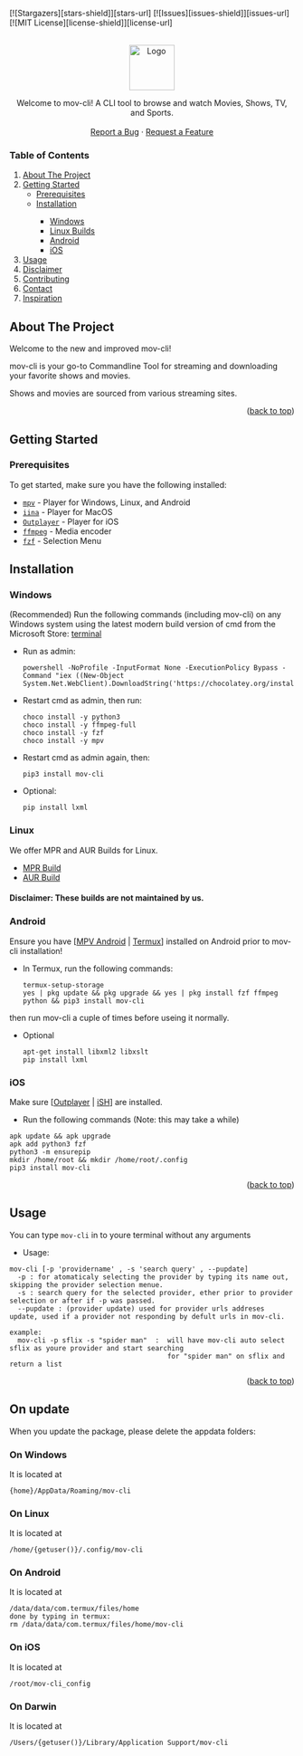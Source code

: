 <!-- Improved compatibility of the back-to-top link: See: https://github.com/othneildrew/Best-README-Template/pull/73 -->
<a name="readme-top"></a>
<!--
*** Hey there! Thanks for checking out our awesome project. If you have any suggestions
*** to make it even better, please feel free to fork the repo and create a pull request
*** or just open an issue with the tag "enhancement".
*** Don't forget to give us a star!
*** Thanks again! Now, let's go create something AMAZING! :D
-->



<!-- PROJECT SHIELDS -->
<!--
*** We're using markdown "reference style" links for readability.
*** Reference links are enclosed in brackets [ ] instead of parentheses ( ).
*** Check out the bottom of this document for the declaration of the reference variables
*** for contributors-url, forks-url, etc. This is an optional, concise syntax you may use.
*** https://www.markdownguide.org/basic-syntax/#reference-style-links
-->
[![Stargazers][stars-shield]][stars-url]
[![Issues][issues-shield]][issues-url]
[![MIT License][license-shield]][license-url]


<!-- PROJECT LOGO -->
<br />
<div align="center">
  <a href="https://github.com/mov-cli/mov-cli">
    <img src="https://github.com/mov-cli/mov-cli/assets/132799819/a23bec13-881d-41b9-b596-b31c6698b89e" alt="Logo" width="80" height="80">
  </a>

  <p align="center">
    Welcome to mov-cli! A CLI tool to browse and watch Movies, Shows, TV, and Sports.
    <br />
    <br />
    <a href="https://github.com/mov-cli/mov-cli/issues">Report a Bug</a>
    ·
    <a href="https://github.com/mov-cli/mov-cli/issues">Request a Feature</a>
  </p>
</div>

<!-- TABLE OF CONTENTS -->
### Table of Contents
<ol>
  <li>
    <a href="#about-the-project">About The Project</a>
  </li>
  <li>
    <a href="#getting-started">Getting Started</a>
    <ul>
      <li><a href="#prerequisites">Prerequisites</a></li>
      <li><a href="#installation">Installation</a></li>
      <ul>
        <li><a href="#windows">Windows</a></li>
        <li><a href="#linux">Linux Builds</a></li>
        <li><a href="#android">Android</a></li>
        <li><a href="#ios">iOS</a></li>
      </ul>
    </ul>
  </li>
  <li><a href="#usage">Usage</a></li>
  <li><a href="#disclaimer">Disclaimer</a></li>
  <li><a href="#contributing">Contributing</a></li>
  <li><a href="#contact">Contact</a></li>
  <li><a href="#inspiration">Inspiration</a></li>
</ol>


<!-- ABOUT THE PROJECT -->
## About The Project

Welcome to the new and improved mov-cli!

mov-cli is your go-to Commandline Tool for streaming and downloading your favorite shows and movies.

Shows and movies are sourced from various streaming sites.

<p align="right">(<a href="#readme-top">back to top</a>)</p>

<!-- GETTING STARTED -->
## Getting Started



### Prerequisites

To get started, make sure you have the following installed:

- [`mpv`](https://mpv.io) - Player for Windows, Linux, and Android
- [`iina`](https://iina.io) - Player for MacOS
- [`Outplayer`](https://outplayer.app/) - Player for iOS
- [`ffmpeg`](https://github.com/FFmpeg/FFmpeg) - Media encoder
- [`fzf`](https://github.com/junegunn/fzf) - Selection Menu


## Installation
<!-- WINDOWS -->
### Windows
(Recommended) Run the following commands (including mov-cli) on any Windows system using the latest modern build version of cmd from the Microsoft Store: [terminal](https://apps.microsoft.com/detail/9n0dx20hk701?hl=en-us&gl=US)
  - Run as admin:
    ``` 
    powershell -NoProfile -InputFormat None -ExecutionPolicy Bypass -Command "iex ((New-Object System.Net.WebClient).DownloadString('https://chocolatey.org/install.ps1'))"  
    ```
  - Restart cmd as admin, then run:
    ```
    choco install -y python3
    choco install -y ffmpeg-full
    choco install -y fzf
    choco install -y mpv
    ```
  - Restart cmd as admin again, then:
    ```
    pip3 install mov-cli
    ```
  - Optional:
    ```
    pip install lxml
    ```
<!-- LINUX -->
### Linux
We offer MPR and AUR Builds for Linux.

- [MPR Build](https://mpr.makedeb.org/packages/mov-cli)
- [AUR Build](https://aur.archlinux.org/packages/mov-cli-git)

#### Disclaimer: These builds are not maintained by us.


<!-- ANDROID --> 
### Android               
Ensure you have [[MPV Android](https://play.google.com/store/apps/details?id=is.xyz.mpv) | [Termux](https://f-droid.org/en/packages/com.termux/)] installed on Android prior to mov-cli installation!
  - In Termux, run the following commands:
    ```
    termux-setup-storage
    yes | pkg update && pkg upgrade && yes | pkg install fzf ffmpeg python && pip3 install mov-cli
    ```
  then run mov-cli a cuple of times before useing it normally.
  - Optional
    ```
    apt-get install libxml2 libxslt
    pip install lxml
    ```


<!-- IOS -->
### iOS
   Make sure [[Outplayer](https://apps.apple.com/us/app/outplayer/id1449923287) | [iSH](https://apps.apple.com/us/app/ish-shell/id1436902243)] are installed.
   - Run the following commands (Note: this may take a while)
   ```
   apk update && apk upgrade
   apk add python3 fzf
   python3 -m ensurepip
   mkdir /home/root && mkdir /home/root/.config
   pip3 install mov-cli
   ```
<p align="right">(<a href="#readme-top">back to top</a>)</p>



<!-- USAGE EXAMPLES -->
## Usage

You can type ```mov-cli``` in to youre terminal without any arguments
  - Usage:
  ```
  mov-cli [-p 'providername' , -s 'search query' , --pupdate]
    -p : for atomaticaly selecting the provider by typing its name out, skipping the provider selection menue.
    -s : search query for the selected provider, ether prior to provider selection or after if -p was passed.
    --pupdate : (provider update) used for provider urls addreses update, used if a provider not responding by defult urls in mov-cli.
  
  example:
    mov-cli -p sflix -s "spider man"  :  will have mov-cli auto select sflix as youre provider and start searching
                                         for "spider man" on sflix and return a list
  ```
<p align="right">(<a href="#readme-top">back to top</a>)</p>
 
<!-- ON UPDATE -->
## On update
When you update the package, please delete the appdata folders:
### On Windows

It is located at
```
{home}/AppData/Roaming/mov-cli
```
### On Linux

It is located at
```
/home/{getuser()}/.config/mov-cli
```
### On Android

It is located at
```
/data/data/com.termux/files/home
done by typing in termux:
rm /data/data/com.termux/files/home/mov-cli
```
### On iOS

It is located at
```
/root/mov-cli_config
```
### On Darwin

It is located at
```
/Users/{getuser()}/Library/Application Support/mov-cli